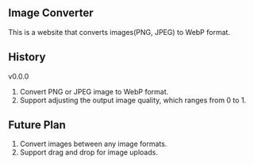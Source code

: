 ## Image Converter

This is a website that converts images(PNG, JPEG) to WebP format.

## History

v0.0.0

1. Convert PNG or JPEG image to WebP format.
2. Support adjusting the output image quality, which ranges from 0 to 1.

## Future Plan

1. Convert images between any image formats.
2. Support drag and drop for image uploads.
